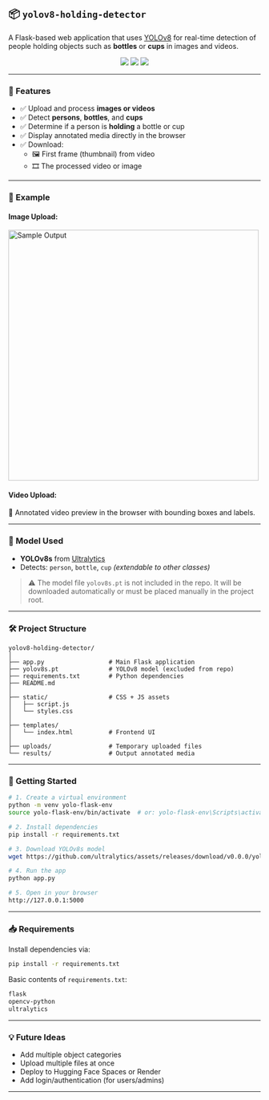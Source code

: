 
## 📦 `yolov8-holding-detector`

A Flask-based web application that uses [YOLOv8](https://github.com/ultralytics/ultralytics) for real-time detection of people holding objects such as **bottles** or **cups** in images and videos.

<p align="center">
  <img src="https://img.shields.io/badge/YOLOv8-Ultralytics-brightgreen" />
  <img src="https://img.shields.io/badge/Flask-Web%20App-blue" />
  <img src="https://img.shields.io/badge/OpenCV-Detection-orange" />
</p>

---

### 🚀 Features

- ✅ Upload and process **images or videos**
- ✅ Detect **persons**, **bottles**, and **cups**
- ✅ Determine if a person is **holding** a bottle or cup
- ✅ Display annotated media directly in the browser
- ✅ Download:
  - 🖼 First frame (thumbnail) from video
  - 🎞 The processed video or image

---

### 📸 Example

#### Image Upload:
<img src="https://via.placeholder.com/500x280.png?text=Annotated+Image" width="500" alt="Sample Output" />

#### Video Upload:
🎥 Annotated video preview in the browser with bounding boxes and labels.

---

### 🧠 Model Used
- **YOLOv8s** from [Ultralytics](https://github.com/ultralytics/ultralytics)
- Detects: `person`, `bottle`, `cup` *(extendable to other classes)*

> ⚠️ The model file `yolov8s.pt` is not included in the repo. It will be downloaded automatically or must be placed manually in the project root.

---

### 🛠 Project Structure

```
yolov8-holding-detector/
│
├── app.py                  # Main Flask application
├── yolov8s.pt              # YOLOv8 model (excluded from repo)
├── requirements.txt        # Python dependencies
├── README.md
│
├── static/                 # CSS + JS assets
│   ├── script.js
│   └── styles.css
│
├── templates/
│   └── index.html          # Frontend UI
│
├── uploads/                # Temporary uploaded files
└── results/                # Output annotated media
```

---

### 🧪 Getting Started

```bash
# 1. Create a virtual environment
python -m venv yolo-flask-env
source yolo-flask-env/bin/activate  # or: yolo-flask-env\Scripts\activate

# 2. Install dependencies
pip install -r requirements.txt

# 3. Download YOLOv8s model
wget https://github.com/ultralytics/assets/releases/download/v0.0.0/yolov8s.pt

# 4. Run the app
python app.py

# 5. Open in your browser
http://127.0.0.1:5000
```

---

### 📥 Requirements

Install dependencies via:

```bash
pip install -r requirements.txt
```

Basic contents of `requirements.txt`:
```txt
flask
opencv-python
ultralytics
```

---

### 💡 Future Ideas

- Add multiple object categories
- Upload multiple files at once
- Deploy to Hugging Face Spaces or Render
- Add login/authentication (for users/admins)

---
